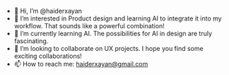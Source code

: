 - 👋 Hi, I’m @haiderxayan
- 👀 I’m interested in Product design and learning AI to integrate it into my workflow. That sounds like a powerful combination!
- 🌱 I’m currently learning AI. The possibilities for AI in design are truly fascinating.
- 💞️ I’m looking to collaborate on UX projects. I hope you find some exciting collaborations!
- 📫 How to reach me: haiderxayan@gmail.com

<!---
haiderxayan/haiderxayan is a ✨ special ✨ repository because its `README.md` (this file) appears on your GitHub profile.
You can click the Preview link to take a look at your changes.
--->
